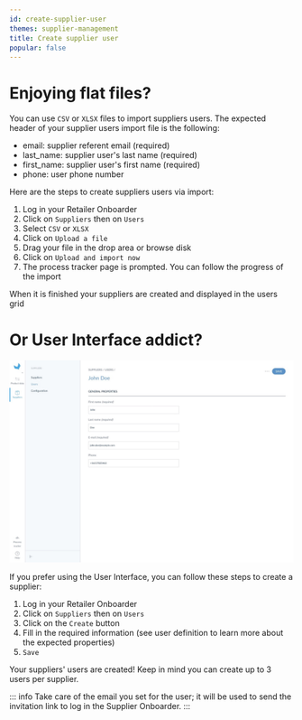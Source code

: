 ```yaml
---
id: create-supplier-user
themes: supplier-management
title: Create supplier user
popular: false
---
```


# Enjoying flat files?

You can use `CSV` or `XLSX` files to import suppliers users. The expected header of your supplier users import file is the following:
* email: supplier referent email (required)
* last_name: supplier user's last name (required)
* first_name: supplier user's first name (required)
* phone: user phone number

Here are the steps to create suppliers users via import:

1. Log in your Retailer Onboarder
1. Click on `Suppliers` then on `Users`
1. Select `CSV` or `XLSX`
1. Click on `Upload a file`
1. Drag your file in the drop area or browse disk
1. Click on `Upload and import now`
1. The process tracker page is prompted. You can follow the progress of the import

When it is finished your suppliers are created and displayed in the users grid

# Or User Interface addict?

![Create supplier user with the User Interface](../img/RETAILER_Suppliers_SupplierUsers_CreateSupplierUser.png)

If you prefer using the User Interface, you can follow these steps to create a supplier:

1. Log in your Retailer Onboarder
1. Click on `Suppliers` then on `Users`
1. Click on the `Create` button
1. Fill in the required information (see user definition to learn more about the expected properties)
1. `Save`

Your suppliers' users are created! Keep in mind you can create up to 3 users per supplier.

::: info
Take care of the email you set for the user; it will be used to send the invitation link to log in the Supplier Onboarder.
:::
